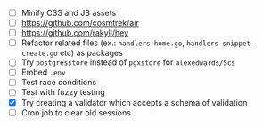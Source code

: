 - [ ] Minify CSS and JS assets
- [ ] https://github.com/cosmtrek/air
- [ ] https://github.com/rakyll/hey
- [ ] Refactor related files (ex.: `handlers-home.go`, `handlers-snippet-create.go` etc) as packages
- [ ] Try `postgresstore` instead of `pgxstore` for `alexedwards/Scs`
- [ ] Embed `.env`
- [ ] Test race conditions
- [ ] Test with fuzzy testing
- [x] Try creating a validator which accepts a schema of validation
- [ ] Cron job to clear old sessions
